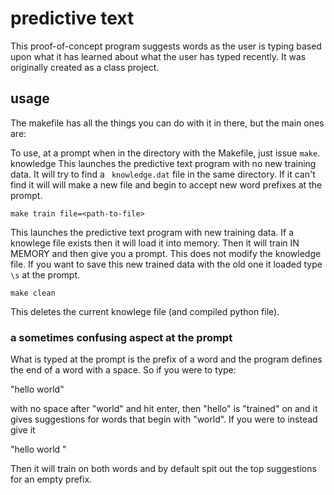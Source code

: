 # predictive text #

This proof-of-concept program suggests words as the user is typing based upon what it has learned about what the user has typed recently. It was originally created as a class project.


## usage ##

The makefile has all the things you can do with it in there, but
the main ones are:

To use, at a prompt when in the directory with the Makefile, just issue `make`.
knowledge 
This launches the predictive text program with no new training data. It will try to find a ` knowledge.dat` file in the same directory. If it can't find it will will make a new file and
begin to accept new word prefixes at the prompt.

`make train file=<path-to-file>`

This launches the predictive text program with new training data.
If a knowlege file exists then it will load it into memory. 
Then it will train IN MEMORY and then give you a prompt. This
does not modify the knowledge file. If you want to save this new
trained data with the old one it loaded type `\s` at the prompt.

`make clean`

This deletes the current knowlege file (and compiled python file).


### a sometimes confusing aspect at the prompt ###
What is typed at the prompt is the prefix of a word and the program defines the
end of a word with a space. So if you were to type:

"hello world"

with no space after "world" and hit enter, then "hello" is "trained" on and it gives
suggestions for words that begin with "world". If you were to instead give it

"hello world "

Then it will train on both words and by default spit out the top suggestions for an
empty prefix.